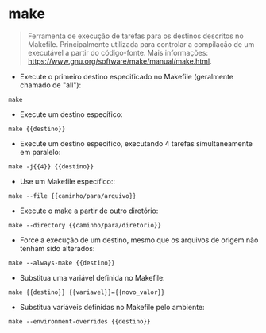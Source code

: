 # make

> Ferramenta de execução de tarefas para os destinos descritos no Makefile.
> Principalmente utilizada para controlar a compilação de um executável a partir do código-fonte.
> Mais informações: <https://www.gnu.org/software/make/manual/make.html>.

- Execute o primeiro destino especificado no Makefile (geralmente chamado de "all"):

`make`

- Execute um destino específico:

`make {{destino}}`

- Execute um destino específico, executando 4 tarefas simultaneamente em paralelo:

`make -j{{4}} {{destino}}`

- Use um Makefile específico::

`make --file {{caminho/para/arquivo}}`

- Execute o make a partir de outro diretório:

`make --directory {{caminho/para/diretorio}}`

- Force a execução de um destino, mesmo que os arquivos de origem não tenham sido alterados:

`make --always-make {{destino}}`

- Substitua uma variável definida no Makefile:

`make {{destino}} {{variavel}}={{novo_valor}}`

- Substitua variáveis definidas no Makefile pelo ambiente:

`make --environment-overrides {{destino}}`
